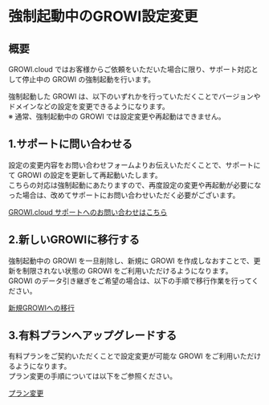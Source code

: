 # 強制起動中のGROWI設定変更

## 概要

GROWI.cloud ではお客様からご依頼をいただいた場合に限り、サポート対応として停止中の GROWI の強制起動を行います。

強制起動した GROWI は、以下のいずれかを行っていただくことでバージョンやドメインなどの設定を変更できるようになります。  
※ 通常、強制起動中の GROWI では設定変更や再起動はできません。

## 1.サポートに問い合わせる

設定の変更内容をお問い合わせフォームよりお伝えいただくことで、サポートにて GROWI の設定を更新して再起動いたします。  
こちらの対応は強制起動にあたりますので、再度設定の変更や再起動が必要になった場合は、改めてサポートにお問い合わせいただく必要がございます。

[GROWI.cloud サポートへのお問い合わせはこちら](https://growi.cloud/contact)

## 2.新しいGROWIに移行する

強制起動中の GROWI を一旦削除し、新規に GROWI を作成しなおすことで、更新を制限されない状態の GROWI をご利用いただけるようになります。  
GROWI のデータ引き継ぎをご希望の場合は、以下の手順で移行作業を行ってください。


[新規GROWIへの移行](/ja/cloud/createandmigrate.html)

## 3.有料プランへアップグレードする

有料プランをご契約いただくことで設定変更が可能な GROWI をご利用いただけるようになります。  
プラン変更の手順については以下をご参照ください。

[プラン変更](/ja/cloud/planchange.html)
